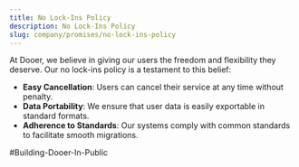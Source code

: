 ```yaml
---
title: No Lock-Ins Policy
description: No Lock-Ins Policy
slug: company/promises/no-lock-ins-policy
---
```


At Dooer, we believe in giving our users the freedom and flexibility they
deserve. Our no lock-ins policy is a testament to this belief:

- **Easy Cancellation**: Users can cancel their service at any time without penalty.
- **Data Portability**: We ensure that user data is easily exportable in standard formats.
- **Adherence to Standards**: Our systems comply with common standards to facilitate smooth migrations.

#Building-Dooer-In-Public
